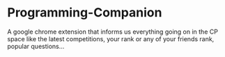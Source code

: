# Programming-Companion
A google chrome extension that informs us everything going on in the CP space like the latest competitions, your rank or any of your friends rank, popular questions...
